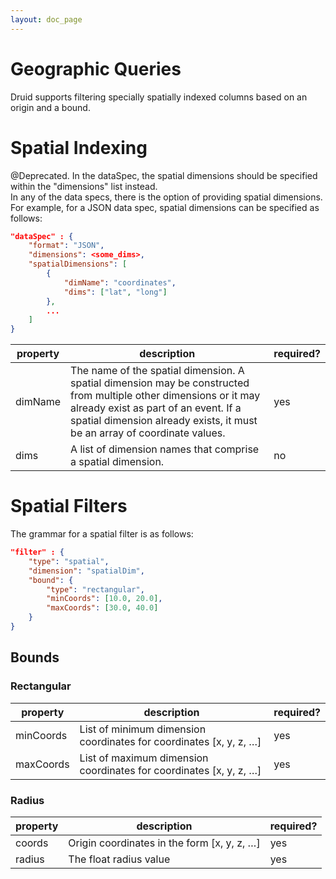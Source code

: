 ```yaml
---
layout: doc_page
---
```

# Geographic Queries
Druid supports filtering specially spatially indexed columns based on an origin and a bound.

# Spatial Indexing
<div class="note caution">
@Deprecated.
In the dataSpec, the spatial dimensions should be specified within the "dimensions" list instead.
</div>
In any of the data specs, there is the option of providing spatial dimensions. For example, for a JSON data spec, spatial dimensions can be specified as follows:

```json
"dataSpec" : {
    "format": "JSON",
    "dimensions": <some_dims>,
    "spatialDimensions": [
        {
            "dimName": "coordinates",
            "dims": ["lat", "long"]
        },
        ...
    ]
}
```



|property|description|required?|
|--------|-----------|---------|
|dimName|The name of the spatial dimension. A spatial dimension may be constructed from multiple other dimensions or it may already exist as part of an event. If a spatial dimension already exists, it must be an array of coordinate values.|yes|
|dims|A list of dimension names that comprise a spatial dimension.|no|

# Spatial Filters
The grammar for a spatial filter is as follows:

```json
"filter" : {
    "type": "spatial",
    "dimension": "spatialDim",
    "bound": {
        "type": "rectangular",
        "minCoords": [10.0, 20.0],
        "maxCoords": [30.0, 40.0]
    }
}
```

Bounds
------

### Rectangular

|property|description|required?|
|--------|-----------|---------|
|minCoords|List of minimum dimension coordinates for coordinates [x, y, z, …]|yes|
|maxCoords|List of maximum dimension coordinates for coordinates [x, y, z, …]|yes|

### Radius

|property|description|required?|
|--------|-----------|---------|
|coords|Origin coordinates in the form [x, y, z, …]|yes|
|radius|The float radius value|yes|

